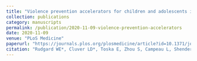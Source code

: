 ```yaml
---
title: "Violence prevention accelerators for children and adolescents in South Africa: a path analysis using two pooled cohorts"
collection: publications
category: manuscripts
permalink: /publication/2020-11-09-violence-prevention-accelerators
date: 2020-11-09
venue: "PLoS Medicine"
paperurl: "https://journals.plos.org/plosmedicine/article?id=10.1371/journal.pmed.1003383"
citation: "Rudgard WE*, Cluver LD*, Toska E, Zhou S, Campeau L, Shenderovich Y, Orkin M, Desmond C, Butchart A, Taylor H, Meinck F, Sherr L (2020) Violence prevention accelerators for children and adolescents in South Africa: a path analysis using two pooled cohorts. PLoS Medicine."
---
```

